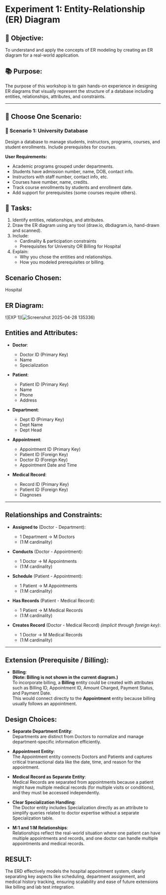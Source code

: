 # Experiment 1: Entity-Relationship (ER) Diagram

## 🎯 Objective:
To understand and apply the concepts of ER modeling by creating an ER diagram for a real-world application.

## 📚 Purpose:
The purpose of this workshop is to gain hands-on experience in designing ER diagrams that visually represent the structure of a database including entities, relationships, attributes, and constraints.

---

## 🧪 Choose One Scenario:

### 🔹 Scenario 1: University Database
Design a database to manage students, instructors, programs, courses, and student enrollments. Include prerequisites for courses.

**User Requirements:**
- Academic programs grouped under departments.
- Students have admission number, name, DOB, contact info.
- Instructors with staff number, contact info, etc.
- Courses have number, name, credits.
- Track course enrollments by students and enrollment date.
- Add support for prerequisites (some courses require others).


## 📝 Tasks:
1. Identify entities, relationships, and attributes.
2. Draw the ER diagram using any tool (draw.io, dbdiagram.io, hand-drawn and scanned).
3. Include:
   - Cardinality & participation constraints
   - Prerequisites for University OR Billing for Hospital
4. Explain:
   - Why you chose the entities and relationships.
   - How you modeled prerequisites or billing.


## Scenario Chosen:
Hospital

## ER Diagram:
![EXP 1](![Screenshot 2025-04-28 135336](https://github.com/user-attachments/assets/03069318-53db-4c38-a66b-f99b9f0308e4))



## Entities and Attributes:

- **Doctor**:  
  - Doctor ID (Primary Key)  
  - Name  
  - Specialization

- **Patient**:  
  - Patient ID (Primary Key)  
  - Name  
  - Phone  
  - Address

- **Department**:  
  - Dept ID (Primary Key)  
  - Dept Name  
  - Dept Head

- **Appointment**:  
  - Appointment ID (Primary Key)  
  - Patient ID (Foreign Key)  
  - Doctor ID (Foreign Key)  
  - Appointment Date and Time  


- **Medical Record**:  
  - Record ID (Primary Key)  
  - Patient ID (Foreign Key)  
  - Diagnoses  


---

## Relationships and Constraints:

- **Assigned to** (Doctor - Department):  
  - 1 Department → M Doctors  
  - (1:M cardinality)

- **Conducts** (Doctor - Appointment):  
  - 1 Doctor → M Appointments  
  - (1:M cardinality)

- **Schedule** (Patient - Appointment):  
  - 1 Patient → M Appointments  
  - (1:M cardinality)

- **Has Records** (Patient - Medical Record):  
  - 1 Patient → M Medical Records  
  - (1:M cardinality)

- **Creates Record** (Doctor - Medical Record) *(implicit through foreign key)*:  
  - 1 Doctor → M Medical Records  
  - (1:M cardinality)

---

## Extension (Prerequisite / Billing):

- **Billing**:  
  **(Note: Billing is not shown in the current diagram.)**  
  To incorporate billing, a **Billing** entity could be created with attributes such as Billing ID, Appointment ID, Amount Charged, Payment Status, and Payment Date.  
  This would connect directly to the **Appointment** entity because billing usually follows an appointment.


## Design Choices:

- **Separate Department Entity**:  
  Departments are distinct from Doctors to normalize and manage department-specific information efficiently.

- **Appointment Entity**:  
  The Appointment entity connects Doctors and Patients and captures critical transactional data like the date, time, and reason for the appointment.

- **Medical Record as Separate Entity**:  
  Medical Records are separated from appointments because a patient might have multiple medical records (for multiple visits or conditions), and they must be accessed independently.

- **Clear Specialization Handling**:  
  The Doctor entity includes Specialization directly as an attribute to simplify queries related to doctor expertise without a separate Specialization table.

- **M:1 and 1:M Relationships**:  
  Relationships reflect the real-world situation where one patient can have multiple appointments and records, and one doctor can handle multiple appointments and medical records.


## RESULT:

The ERD effectively models the hospital appointment system, clearly separating key aspects like scheduling, department assignment, and medical history tracking, ensuring scalability and ease of future extensions like billing and lab test integration.

